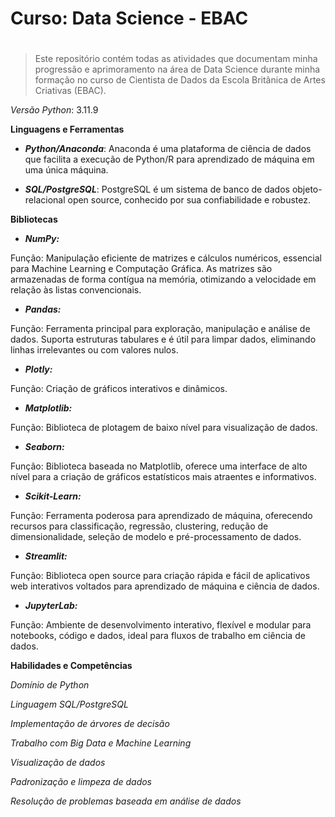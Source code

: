 # **Curso: Data Science - EBAC** <h1>


> Este repositório contém todas as atividades que documentam minha progressão e aprimoramento na área de Data Science durante minha formação no curso de Cientista de Dados da Escola Britânica de Artes Criativas (EBAC).


*Versão Python*: 3.11.9

**Linguagens e Ferramentas**

 * ***Python/Anaconda***: Anaconda é uma plataforma de ciência de dados que facilita a execução de Python/R para aprendizado de máquina em uma única máquina.

 * ***SQL/PostgreSQL***: PostgreSQL é um sistema de banco de dados objeto-relacional open source, conhecido por sua confiabilidade e robustez.


**Bibliotecas**

 - ***NumPy:***

Função: Manipulação eficiente de matrizes e cálculos numéricos, essencial para Machine Learning e Computação Gráfica. As matrizes são armazenadas de forma contígua na memória, otimizando a velocidade em relação às listas convencionais.

 - ***Pandas:***

Função: Ferramenta principal para exploração, manipulação e análise de dados. Suporta estruturas tabulares e é útil para limpar dados, eliminando linhas irrelevantes ou com valores nulos.

 - ***Plotly:***

Função: Criação de gráficos interativos e dinâmicos.

 - ***Matplotlib:***

Função: Biblioteca de plotagem de baixo nível para visualização de dados.

 - ***Seaborn:***

Função: Biblioteca baseada no Matplotlib, oferece uma interface de alto nível para a criação de gráficos estatísticos mais atraentes e informativos.

 - ***Scikit-Learn:***

Função: Ferramenta poderosa para aprendizado de máquina, oferecendo recursos para classificação, regressão, clustering, redução de dimensionalidade, seleção de modelo e pré-processamento de dados.

 - ***Streamlit:***

Função: Biblioteca open source para criação rápida e fácil de aplicativos web interativos voltados para aprendizado de máquina e ciência de dados.

 - ***JupyterLab:***

Função: Ambiente de desenvolvimento interativo, flexível e modular para notebooks, código e dados, ideal para fluxos de trabalho em ciência de dados.


**Habilidades e Competências**

*Domínio de Python*

*Linguagem SQL/PostgreSQL*

*Implementação de árvores de decisão*

*Trabalho com Big Data e Machine Learning*

*Visualização de dados*

*Padronização e limpeza de dados*

*Resolução de problemas baseada em análise de dados*
